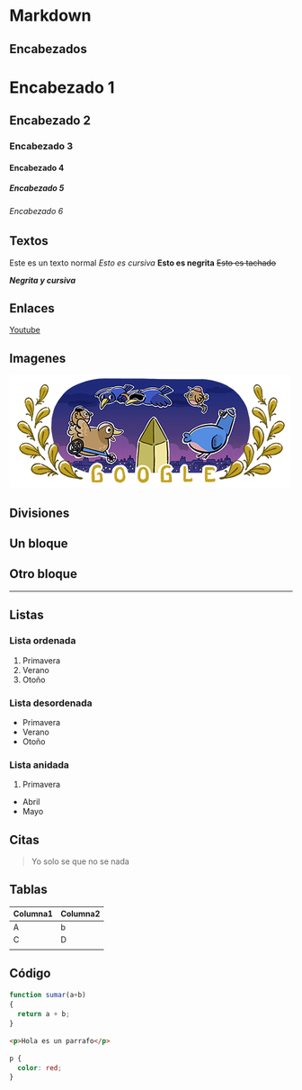 # Markdown

## Encabezados

# Encabezado 1

## Encabezado 2

### Encabezado 3

#### Encabezado 4

##### Encabezado 5

###### Encabezado 6

## Textos

Este es un texto normal
_Esto es cursiva_
**Esto es negrita**
~~Esto es tachado~~

**_Negrita y cursiva_**

## Enlaces

[Youtube](htpp://youtube.com)

## Imagenes

![Imagen de google](/Markdown/img/descarga.png)

## Divisiones

## Un bloque

## Otro bloque

---

## Listas

### Lista ordenada

1. Primavera
1. Verano
1. Otoño

### Lista desordenada

- Primavera
- Verano
- Otoño

### Lista anidada

1. Primavera

- Abril
- Mayo

## Citas

> Yo solo se que no se nada

## Tablas

| Columna1 | Columna2 |
| -------- | -------- |
| A        | b        |
| C        | D        |
|          |          |

## Código

```js
function sumar(a+b)
{
  return a + b;
}

```

```html
<p>Hola es un parrafo</p>
```

```css
p {
  color: red;
}
```
